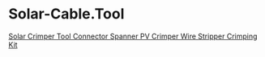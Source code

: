 # Solar-Cable.Tool
[Solar Crimper Tool Connector Spanner PV Crimper Wire Stripper Crimping Kit](https://www.ebay.com/itm/165261245627)
